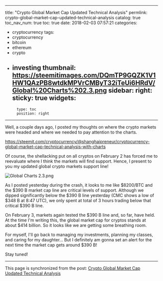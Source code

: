 
---
title: "Crypto Global Market Cap Updated Technical Analysis"
permlink: crypto-global-market-cap-updated-technical-analysis
catalog: true
toc_nav_num: true
toc: true
date: 2018-02-03 07:57:21
categories:
- cryptocurrency
tags:
- cryptocurrency
- bitcoin
- ethereum
- crypto
- investing
thumbnail: https://steemitimages.com/DQmTP9GQZK1V1HW1QAzPB8wtdkMPVrCMByT32iTeUi6HRdV/Global%20Charts%202.3.png
sidebar:
    right:
        sticky: true
widgets:
    -
        type: toc
        position: right
---


Well, a couple days ago, I posted my thoughts on where the crypto markets were headed and where we needed to pay attention to the charts.

https://steemit.com/cryptocurrency/@shanghaipreneur/cryptocurrency-global-market-cap-technical-analysis-with-charts

Of course, the shellacking put on all cryptos on February 2 has forced me to reevaluate where I think the markets will find support. Hence, I present to you my updated global crypto markets support line!

![Global Charts 2.3.png](https://steemitimages.com/DQmTP9GQZK1V1HW1QAzPB8wtdkMPVrCMByT32iTeUi6HRdV/Global%20Charts%202.3.png)

As I posted yesterday during the crash, it looks to me like $8200/BTC and the $390 B market cap line are critical levels of support. Although we dipped significantly below the $390 B line yesterday (CMC shows a low of $348 B at 8:47 UTC), we only spent at total of 3 hours trading below that critical $390 B line.

On February 3, markets again tested the $390 B line and, so far, have held. At the time I'm writing this, the global market cap for cryptos stands at about $414 billion. So it looks like we are getting some breathing room.

For myself, I'll go back to managing my investments, planning my classes, and caring for my daughter... But I definitely am gonna set an alert for the next time the market cap gets around $390 B!

Stay tuned!

- - -

This page is synchronized from the post: [Crypto Global Market Cap Updated Technical Analysis](https://steemit.com/@shanghaipreneur/crypto-global-market-cap-updated-technical-analysis)
